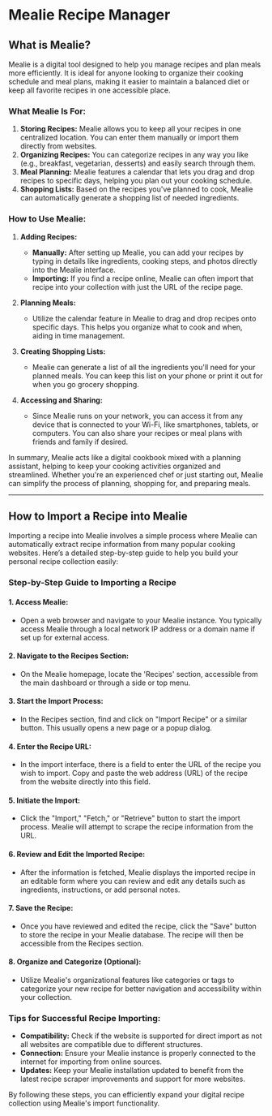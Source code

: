 # Mealie Recipe Manager

## What is Mealie?

Mealie is a digital tool designed to help you manage recipes and plan meals more efficiently. It is ideal for anyone looking to organize their cooking schedule and meal plans, making it easier to maintain a balanced diet or keep all favorite recipes in one accessible place.

### What Mealie Is For:

1. **Storing Recipes:** Mealie allows you to keep all your recipes in one centralized location. You can enter them manually or import them directly from websites.
2. **Organizing Recipes:** You can categorize recipes in any way you like (e.g., breakfast, vegetarian, desserts) and easily search through them.
3. **Meal Planning:** Mealie features a calendar that lets you drag and drop recipes to specific days, helping you plan out your cooking schedule.
4. **Shopping Lists:** Based on the recipes you've planned to cook, Mealie can automatically generate a shopping list of needed ingredients.

### How to Use Mealie:

1. **Adding Recipes:**
   - **Manually:** After setting up Mealie, you can add your recipes by typing in details like ingredients, cooking steps, and photos directly into the Mealie interface.
   - **Importing:** If you find a recipe online, Mealie can often import that recipe into your collection with just the URL of the recipe page.
   
2. **Planning Meals:**
   - Utilize the calendar feature in Mealie to drag and drop recipes onto specific days. This helps you organize what to cook and when, aiding in time management.

3. **Creating Shopping Lists:**
   - Mealie can generate a list of all the ingredients you'll need for your planned meals. You can keep this list on your phone or print it out for when you go grocery shopping.

4. **Accessing and Sharing:**
   - Since Mealie runs on your network, you can access it from any device that is connected to your Wi-Fi, like smartphones, tablets, or computers. You can also share your recipes or meal plans with friends and family if desired.

In summary, Mealie acts like a digital cookbook mixed with a planning assistant, helping to keep your cooking activities organized and streamlined. Whether you're an experienced chef or just starting out, Mealie can simplify the process of planning, shopping for, and preparing meals.


---

## How to Import a Recipe into Mealie

Importing a recipe into Mealie involves a simple process where Mealie can automatically extract recipe information from many popular cooking websites. Here’s a detailed step-by-step guide to help you build your personal recipe collection easily:

### Step-by-Step Guide to Importing a Recipe

#### 1. **Access Mealie:**
   - Open a web browser and navigate to your Mealie instance. You typically access Mealie through a local network IP address or a domain name if set up for external access.

#### 2. **Navigate to the Recipes Section:**
   - On the Mealie homepage, locate the 'Recipes' section, accessible from the main dashboard or through a side or top menu.

#### 3. **Start the Import Process:**
   - In the Recipes section, find and click on "Import Recipe" or a similar button. This usually opens a new page or a popup dialog.

#### 4. **Enter the Recipe URL:**
   - In the import interface, there is a field to enter the URL of the recipe you wish to import. Copy and paste the web address (URL) of the recipe from the website directly into this field.

#### 5. **Initiate the Import:**
   - Click the "Import," "Fetch," or "Retrieve" button to start the import process. Mealie will attempt to scrape the recipe information from the URL.

#### 6. **Review and Edit the Imported Recipe:**
   - After the information is fetched, Mealie displays the imported recipe in an editable form where you can review and edit any details such as ingredients, instructions, or add personal notes.

#### 7. **Save the Recipe:**
   - Once you have reviewed and edited the recipe, click the "Save" button to store the recipe in your Mealie database. The recipe will then be accessible from the Recipes section.

#### 8. **Organize and Categorize (Optional):**
   - Utilize Mealie's organizational features like categories or tags to categorize your new recipe for better navigation and accessibility within your collection.

### Tips for Successful Recipe Importing:
- **Compatibility:** Check if the website is supported for direct import as not all websites are compatible due to different structures.
- **Connection:** Ensure your Mealie instance is properly connected to the internet for importing from online sources.
- **Updates:** Keep your Mealie installation updated to benefit from the latest recipe scraper improvements and support for more websites.

By following these steps, you can efficiently expand your digital recipe collection using Mealie's import functionality.


